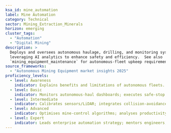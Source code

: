 ```yaml
---
ksa_id: mine_automation
label: Mine Automation
category: Technical
sector: Mining_Extraction_Minerals
horizon: emerging
cluster_tags:
  - "Automation"
  - "Digital Mining"
description: >
  Deploys and oversees autonomous haulage, drilling, and monitoring systems,
  leveraging AI analytics to enhance safety and efficiency.  See also
  `mining_equipment_maintenance` for autonomous-fleet upkeep requirements.
source_frameworks:
  - "Autonomous Mining Equipment market insights 2025"
proficiency_levels:
  - level: Awareness
    indicator: Explains benefits and limitations of autonomous fleets.
  - level: Basic
    indicator: Monitors autonomous-haul dashboards; executes safe-stop protocols.
  - level: Intermediate
    indicator: Calibrates sensors/LiDAR; integrates collision-avoidance tech.
  - level: Advanced
    indicator: Optimises mine-control algorithms; analyses productivity data.
  - level: Expert
    indicator: Leads enterprise automation strategy; mentors engineers; aligns with regulatory approvals.
---
```


